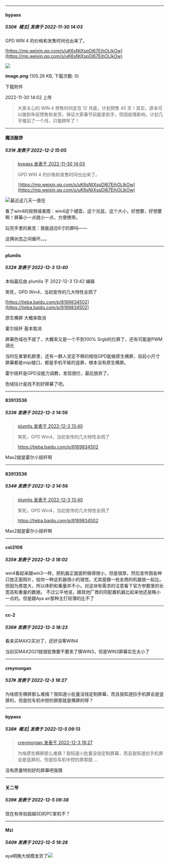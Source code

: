 

*****

####  bypass  
##### 530#         楼主| 发表于 2022-11-30 14:03

GPD WIN 4 的价格和发售时间也出来了。

[https://mp.weixin.qq.com/s/uK6sNtXspDl67EihOLlkOw](https://mp.weixin.qq.com/s/uK6sNtXspDl67EihOLlkOw)

<img src="https://img.saraba1st.com/forum/202211/30/140242x56wzn9iwhz59579.png" referrerpolicy="no-referrer">

<strong>image.png</strong> (105.26 KB, 下载次数: 0)

下载附件

2022-11-30 14:02 上传

 <blockquote>大家关心的 WIN 4 预售时间定在 12 月底，计划预售 45 天！其实，原本可以做到年前预售和发货，保证大家春节前能拿到手，但因疫情影响，计划几乎推后了一个月，只能跨年了！</blockquote>



*****

####  魔法酪饼  
##### 531#       发表于 2022-12-2 15:05

<blockquote><a href="httphttps://bbs.saraba1st.com/2b/forum.php?mod=redirect&amp;goto=findpost&amp;pid=58690667&amp;ptid=2086469" target="_blank">bypass 发表于 2022-11-30 14:03</a>

GPD WIN 4 的价格和发售时间也出来了。

[https://mp.weixin.qq.com/s/uK6sNtXspDl67EihOLlkOw](https://mp.weixin.qq.com/s/uK6sNtXspDl67EihOLlkOw)</blockquote>
<img src="https://static.saraba1st.com/image/smiley/face2017/015.png" referrerpolicy="no-referrer">最近这几天一直在

看了win4的视频或者图：win4这个键盘，这个光鼠，这个大小，好想要，好想要啊！屏幕小一点就小一点，方便携带。

玩完手里的奥克：我能适应6寸的屏吗——

这俩状态之间循环。。。



*****

####  plumlis  
##### 532#       发表于 2022-12-3 13:40

 本帖最后由 plumlis 于 2022-12-3 13:42 编辑 

笑死，GPD Win4，当初宣传的几大特性全鸽了

[https://tieba.baidu.com/p/8169834502](https://tieba.baidu.com/p/8169834502)

原生横屏 大概率取消

霍尔摇杆 基本取消

屏幕色域也不提了，大概率又是一个不到100% Srgb的烂屏了，还有可能是PWM调光

当时在某掌机群里，还有一群人坚定不移的相信GPD能做原生横屏，目前小尺寸屏幕都是mipi接口，都是手机平板的竖屏，根本没有原生横屏。

霍尔摇杆是GPD没能力调教，发现很烂，最后放弃了。

色域估计是找不到好屏幕了吧。



*****

####  83913536  
##### 533#       发表于 2022-12-3 14:56

<blockquote><a href="httphttps://bbs.saraba1st.com/2b/forum.php?mod=redirect&amp;goto=findpost&amp;pid=58740533&amp;ptid=2086469" target="_blank">plumlis 发表于 2022-12-3 13:40</a>

笑死，GPD Win4，当初宣传的几大特性全鸽了

https://tieba.baidu.com/p/8169834502</blockquote>
Max2就是霍尔小摇杆啊

*****

####  83913536  
##### 534#       发表于 2022-12-3 14:56

<blockquote><a href="httphttps://bbs.saraba1st.com/2b/forum.php?mod=redirect&amp;goto=findpost&amp;pid=58740533&amp;ptid=2086469" target="_blank">plumlis 发表于 2022-12-3 13:40</a>

笑死，GPD Win4，当初宣传的几大特性全鸽了

https://tieba.baidu.com/p/8169834502</blockquote>
Max2就是霍尔小摇杆啊



*****

####  cst3108  
##### 535#       发表于 2022-12-3 18:02

win4看起来跟win3一样，把机器正面面积做得很小，但是很厚。然后宣传图各种只放正面照片，给你一种这机器很小的错觉。尤其是跟一些友商的机器放一起比。但因为厚度大，所以体积和重量并不小。对这块有需求的注意看下官方参数里的长宽高和重量的数据。 不过公平地说，跟其他厂商的同配置机器比起来他还是略小一点的。但是跟Aya air那种主打轻薄的比不了



*****

####  cc-2  
##### 536#       发表于 2022-12-3 18:23

看来买MAX2买对了，还好没等WIN4

当初买MAX2021就很犹豫要不要卖了换WIN3，但是WIN3屏幕实在太小了

*****

####  creymorgan  
##### 537#       发表于 2022-12-3 18:27

为啥原生横屏那么难搞？我知道小批量没钱定制屏幕，而且我知道捡手机屏会是竖屏的，但是捡车机中控的屏那就是横屏的呀？



*****

####  bypass  
##### 538#         楼主| 发表于 2022-12-5 09:13

<blockquote><a href="httphttps://bbs.saraba1st.com/2b/forum.php?mod=redirect&amp;goto=findpost&amp;pid=58745022&amp;ptid=2086469" target="_blank">creymorgan 发表于 2022-12-3 18:27</a>

为啥原生横屏那么难搞？我知道小批量没钱定制屏幕，而且我知道捡手机屏会是竖屏的，但是捡车机中控的屏那就 ...</blockquote>
没有质量特别好的屏幕吧我猜



*****

####  关二爷  
##### 539#       发表于 2022-12-5 09:38

现在有体验超越SD的PC掌机不？



*****

####  Mzi  
##### 540#       发表于 2022-12-5 19:28

aya明晚大规模发货了<img src="https://static.saraba1st.com/image/smiley/face2017/002.png" referrerpolicy="no-referrer">

